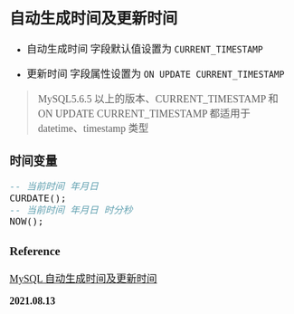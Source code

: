 <font size=4 face='楷体'>

## 自动生成时间及更新时间

- 自动生成时间
  字段默认值设置为 `CURRENT_TIMESTAMP`

- 更新时间
  字段属性设置为 `ON UPDATE CURRENT_TIMESTAMP`

> MySQL5.6.5 以上的版本、CURRENT_TIMESTAMP 和 ON UPDATE CURRENT_TIMESTAMP 都适用于 datetime、timestamp 类型

### 时间变量

```sql
-- 当前时间 年月日
CURDATE();
-- 当前时间 年月日 时分秒
NOW();
```

### Reference

[MySQL 自动生成时间及更新时间](https://blog.csdn.net/shutng/article/details/88760700)

**2021.08.13**
